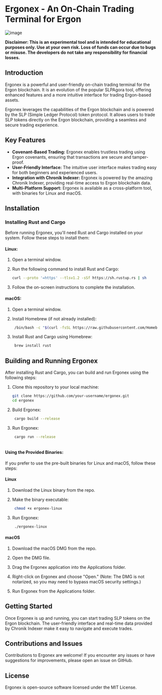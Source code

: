 # Ergonex - An On-Chain Trading Terminal for Ergon

![image](https://github.com/ErgonSurfer/ergon-slpagora/assets/153525861/0a5269d8-ea98-4143-936f-eb86362bcaeb)


**Disclaimer: This is an experimental tool and is intended for educational purposes only. Use at your own risk. Loss of funds can occur due to bugs or misuse. The developers do not take any responsibility for financial losses.**

## Introduction

Ergonex is a powerful and user-friendly on-chain trading terminal for the Ergon blockchain. It is an evolution of the popular SLPAgora tool, offering enhanced features and a more intuitive interface for trading Ergon-based assets.

Ergonex leverages the capabilities of the Ergon blockchain and is powered by the SLP (Simple Ledger Protocol) token protocol. It allows users to trade SLP tokens directly on the Ergon blockchain, providing a seamless and secure trading experience.

## Key Features

- **Covenant-Based Trading:** Ergonex enables trustless trading using Ergon covenants, ensuring that transactions are secure and tamper-proof.
- **User-Friendly Interface:** The intuitive user interface makes trading easy for both beginners and experienced users.
- **Integration with Chronik Indexer:** Ergonex is powered by the amazing Chronik Indexer, providing real-time access to Ergon blockchain data.
- **Multi-Platform Support:** Ergonex is available as a cross-platform tool, with binaries for Linux and macOS.

## Installation

### Installing Rust and Cargo

Before running Ergonex, you'll need Rust and Cargo installed on your system. Follow these steps to install them:

#### Linux:

1. Open a terminal window.

2. Run the following command to install Rust and Cargo:

   ```bash
   curl --proto '=https' --tlsv1.2 -sSf https://sh.rustup.rs | sh

3. Follow the on-screen instructions to complete the installation.

#### macOS:


1. Open a terminal window.

2. Install Homebrew (if not already installed):

   ```bash
    /bin/bash -c "$(curl -fsSL https://raw.githubusercontent.com/Homebrew/install/master/install.sh)"

3. Install Rust and Cargo using Homebrew:

   ```bash
    brew install rust


## Building and Running Ergonex

After installing Rust and Cargo, you can build and run Ergonex using the following steps:

1. Clone this repository to your local machine:

   ```bash
   git clone https://github.com/your-username/ergonex.git
   cd ergonex

2. Build Ergonex:

   ```bash
    cargo build --release

3. Run Ergonex:

   ```bash
    cargo run --release
    

#### Using the Provided Binaries:

If you prefer to use the pre-built binaries for Linux and macOS, follow these steps:

#### Linux

1. Download the Linux binary from the repo.

2. Make the binary executable:

   ```bash
    chmod +x ergonex-linux

3. Run Ergonex:

   ```bash
    ./ergonex-linux

#### macOS

1. Download the macOS DMG from the repo.

2. Open the DMG file.

3. Drag the Ergonex application into the Applications folder.

4. Right-click on Ergonex and choose "Open." (Note: The DMG is not notarized, so you may need to bypass macOS security settings.)

5. Run Ergonex from the Applications folder.



## Getting Started

Once Ergonex is up and running, you can start trading SLP tokens on the Ergon blockchain. The user-friendly interface and real-time data provided by Chronik Indexer make it easy to navigate and execute trades.

## Contributions and Issues

Contributions to Ergonex are welcome! If you encounter any issues or have suggestions for improvements, please open an issue on GitHub.

## License

Ergonex is open-source software licensed under the MIT License.
